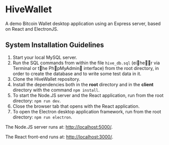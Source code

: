 # HiveWallet
A demo Bitcoin Wallet desktop application using an Express server, based on React and ElectronJS.

## System Installation Guidelines

1. Start your local MySQL server.
1. Run the SQL commands from within the file `hive_db.sql` (ei􏰄he􏰁􏰊r via Terminal or t􏰄he Ph􏰃pMyAdmin􏰇 interface) from the root directory, in order to create the database and to write some test data in it.
1. Clone the HiveWallet repository.
1. Install the dependencies both in the **root** directory and in the **client** directory with the command ```npm install```.
1. To start the Node.JS server and the React application, run from the root directory: ```npm run dev```.
1. Close the browser tab that opens with the React application.
1. To open the Electron desktop application framework, run from the root directory: ```npm run electron```.

The Node.JS server runs at: [http://localhost:5000/](http://localhost:5000/).

The React front-end runs at: [http://localhost:3000/](http://localhost:3000/).

